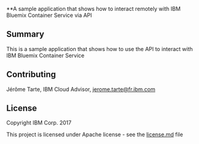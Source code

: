 **A sample application that shows how to interact remotely with IBM Bluemix Container Service via API

## Summary

This is a sample application that shows how to use the API to interact with IBM Bluemix Container Service


## Contributing

Jérôme Tarte, IBM Cloud Advisor, jerome.tarte@fr.ibm.com

## License

Copyright IBM Corp. 2017

This project is licensed under Apache license - see the [license.md](./license.md) file
